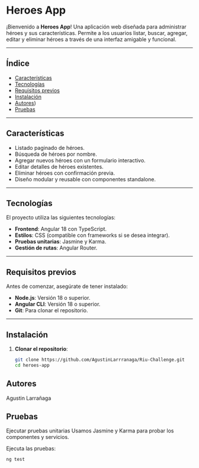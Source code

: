 # **Heroes App**

¡Bienvenido a **Heroes App**! Una aplicación web diseñada para administrar héroes y sus características. Permite a los usuarios listar, buscar, agregar, editar y eliminar héroes a través de una interfaz amigable y funcional.

---

## **Índice**

- [Características](#características)
- [Tecnologías](#tecnologías)
- [Requisitos previos](#requisitos-previos)
- [Instalación](#instalación)
- [Autores](#autores))
- [Pruebas](#pruebas)

---

## **Características**

- Listado paginado de héroes.
- Búsqueda de héroes por nombre.
- Agregar nuevos héroes con un formulario interactivo.
- Editar detalles de héroes existentes.
- Eliminar héroes con confirmación previa.
- Diseño modular y reusable con componentes standalone.

---

## **Tecnologías**

El proyecto utiliza las siguientes tecnologías:

- **Frontend**: Angular 18 con TypeScript.
- **Estilos**: CSS (compatible con frameworks si se desea integrar).
- **Pruebas unitarias**: Jasmine y Karma.
- **Gestión de rutas**: Angular Router.

---

## **Requisitos previos**

Antes de comenzar, asegúrate de tener instalado:

- **Node.js**: Versión 18 o superior.
- **Angular CLI**: Versión 18 o superior.
- **Git**: Para clonar el repositorio.

---

## **Instalación**

1. **Clonar el repositorio**:
   ```bash
   git clone https://github.com/AgustinLarrranaga/Riu-Challenge.git
   cd heroes-app


## **Autores**

Agustin Larrañaga

## **Pruebas**

Ejecutar pruebas unitarias
Usamos Jasmine y Karma para probar los componentes y servicios.

Ejecuta las pruebas:

   ```bash
   ng test

